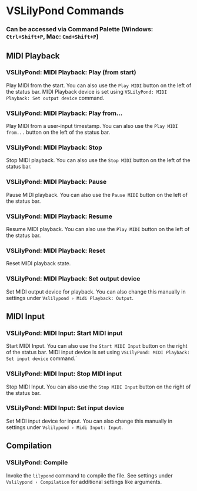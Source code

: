 # VSLilyPond Commands

### Can be accessed via Command Palette (Windows: `Ctrl+Shift+P`, Mac: `Cmd+Shift+P`)

## MIDI Playback

### VSLilyPond: MIDI Playback: Play (from start)

Play MIDI from the start. You can also use the `Play MIDI` button on the left of the status bar. MIDI Playback device is set using `VSLilyPond: MIDI Playback: Set output device` command.

### VSLilyPond: MIDI Playback: Play from...

Play MIDI from a user-input timestamp. You can also use the `Play MIDI from...` button on the left of the status bar.

### VSLilyPond: MIDI Playback: Stop

Stop MIDI playback. You can also use the `Stop MIDI` button on the left of the status bar.

### VSLilyPond: MIDI Playback: Pause

Pause MIDI playback. You can also use the `Pause MIDI` button on the left of the status bar.

### VSLilyPond: MIDI Playback: Resume

Resume MIDI playback. You can also use the `Play MIDI` button on the left of the status bar.

### VSLilyPond: MIDI Playback: Reset

Reset MIDI playback state.

### VSLilyPond: MIDI Playback: Set output device

Set MIDI output device for playback. You can also change this manually in settings under `Vslilypond › Midi Playback: Output`.

## MIDI Input

### VSLilyPond: MIDI Input: Start MIDI input

Start MIDI Input. You can also use the `Start MIDI Input` button on the right of the status bar. MIDI input device is set using `VSLilyPond: MIDI Playback: Set input device` command.`

### VSLilyPond: MIDI Input: Stop MIDI input

Stop MIDI Input. You can also use the `Stop MIDI Input` button on the right of the status bar.

### VSLilyPond: MIDI Input: Set input device

Set MIDI input device for input. You can also change this manually in settings under `Vslilypond › Midi Input: Input`.

## Compilation

### VSLilyPond: Compile

Invoke the `lilypond` command to compile the file. See settings under `Vslilypond › Compilation` for additional settings like arguments.